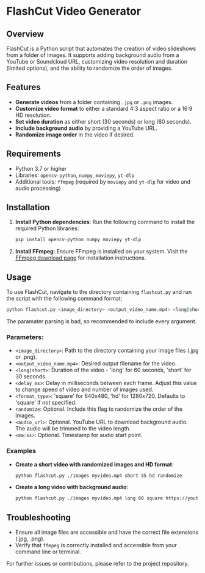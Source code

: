 # FlashCut Video Generator

## Overview

FlashCut is a Python script that automates the creation of video slideshows from a folder of images. It supports adding background audio from a YouTube or Soundcloud URL, customizing video resolution and duration (limited options), and the ability to randomize the order of images.

## Features

- **Generate videos** from a folder containing `.jpg` or `.png` images.
- **Customize video format** to either a standard 4:3 aspect ratio or a 16:9 HD resolution.
- **Set video duration** as either short (30 seconds) or long (60 seconds).
- **Include background audio** by providing a YouTube URL.
- **Randomize image order** in the video if desired.

## Requirements

- Python 3.7 or higher
- Libraries: `opencv-python`, `numpy`, `moviepy`, `yt-dlp`
- Additional tools: `ffmpeg` (required by `moviepy` and `yt-dlp` for video and audio processing)

## Installation

1. **Install Python dependencies**: Run the following command to install the required Python libraries:

    ```bash
    pip install opencv-python numpy moviepy yt-dlp
    ```

2. **Install FFmpeg**: Ensure FFmpeg is installed on your system. Visit the [FFmpeg download page](https://ffmpeg.org/download.html) for installation instructions.

## Usage

To use FlashCut, navigate to the directory containing `flashcut.py` and run the script with the following command format:

```bash
python flashcut.py <image_directory> <output_video_name.mp4> <long|short> <delay_ms> <format_type> [randomize] [<audio_url>] [timestamp (mm:ss)]
```
The paramater parsing is bad, so recommended to include every argument. 

### Parameters:

- `<image_directory>`: Path to the directory containing your image files (.jpg or .png).
- `<output_video_name.mp4>`: Desired output filename for the video.
- `<long|short>`: Duration of the video - 'long' for 60 seconds, 'short' for 30 seconds.
- `<delay_ms>`: Delay in milliseconds between each frame. Adjust this value to change speed of video and number of images used.
- `<format_type>`: 'square' for 640x480, 'hd' for 1280x720. Defaults to 'square' if not specified.
- `randomize`: Optional. Include this flag to randomize the order of the images.
- `<audio_url>`: Optional. YouTube URL to download background audio. The audio will be trimmed to the video length.
- `<mm:ss>`: Optional. Timestamp for audio start point.

### Examples

- **Create a short video with randomized images and HD format**:

    ```bash
    python flashcut.py ./images myvideo.mp4 short 35 hd randomize
    ```

- **Create a long video with background audio**:

    ```bash
    python flashcut.py ./images myvideo.mp4 long 60 square https://youtu.be/YOUTUBE_VIDEO_ID 1:15
    ```

## Troubleshooting

- Ensure all image files are accessible and have the correct file extensions (.jpg, .png).
- Verify that `ffmpeg` is correctly installed and accessible from your command line or terminal.

For further issues or contributions, please refer to the project repository.
